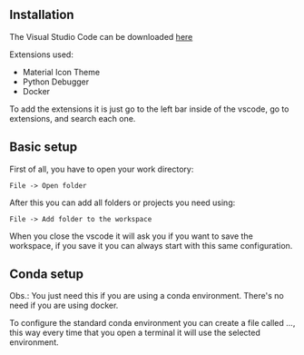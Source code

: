 ## Installation

The Visual Studio Code can be downloaded [here](https://code.visualstudio.com/)

Extensions used:
- Material Icon Theme
- Python Debugger
- Docker

To add the extensions it is just go to the left bar inside of the vscode, go to extensions, and search each one.

## Basic setup

First of all, you have to open your work directory:
```
File -> Open folder
```
After this you can add all folders or projects you need using:
```
File -> Add folder to the workspace
```
When you close the vscode it will ask you if you want to save the workspace, if you save it you can always start with this same configuration.

## Conda setup

Obs.: You just need this if you are using a conda environment. There's no need if you are using docker.

To configure the standard conda environment you can create a file called ..., this way every time that you open a terminal it will use the selected environment.
